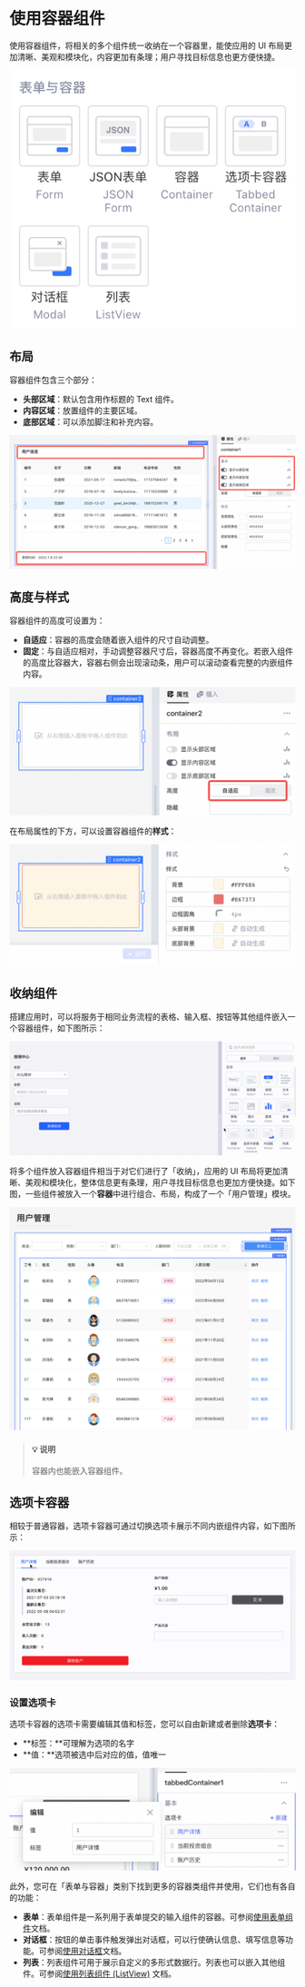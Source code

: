 # 使用容器组件

使用容器组件，将相关的多个组件统一收纳在一个容器里，能使应用的 UI 布局更加清晰、美观和模块化，内容更加有条理；用户寻找目标信息也更方便快捷。

![](../../assets/4-1-20231002211742-mqc97gl.png)​

## 布局

容器组件包含三个部分：

* ​**头部区域**​：默认包含用作标题的 Text 组件。
* ​**内容区域**​：放置组件的主要区域。
* ​**底部区域**​：可以添加脚注和补充内容。

![](../../assets/1-20231002211742-j23dst4.png)​

## 高度与样式

容器组件的高度可设置为：

* ​**自适应**​：容器的高度会随着嵌入组件的尺寸自动调整。
* ​**固定**​：与自适应相对，手动调整容器尺寸后，容器高度不再变化。若嵌入组件的高度比容器大，容器右侧会出现滚动条，用户可以滚动查看完整的内嵌组件内容。

![](../../assets/2-20231002211742-ziomw4t.png)​

在布局属性的下方，可以设置容器组件的​**样式**​：

![](../../assets/3-20231002211742-lerdl2j.png)​

## 收纳组件

搭建应用时，可以将服务于相同业务流程的表格、输入框、按钮等其他组件嵌入一个容器组件，如下图所示：

![](../../assets/7-20231002211742-uyuujeq.gif)​

将多个组件放入容器组件相当于对它们进行了「收纳」，应用的 UI 布局将更加清晰、美观和模块化，整体信息更有条理，用户寻找目标信息也更加方便快捷。如下图，一些组件被放入一个**容器**中进行组合、布局，构成了一个「用户管理」模块。

![](../../assets/4-20231002211742-gkfpmci.png)​

> #### 💡 说明
>
> 容器内也能嵌入容器组件。

## 选项卡容器

相较于普通容器，选项卡容器可通过切换选项卡展示不同内嵌组件内容，如下图所示：

![](../../assets/5-1-20231002211742-etjyxqu.gif)​

### 设置选项卡

选项卡容器的选项卡需要编辑其值和标签，您可以自由新建或者删除​**选项卡**​：

* **标签：**可理解为选项的名字
* **值：**选项被选中后对应的值，值唯一

![](../../assets/6-20231002211742-ogqaoot.png)​

此外，您可在「表单与容器」类别下找到更多的容器类组件并使用，它们也有各自的功能：

* ​**表单**​：表单组件是一系列用于表单提交的输入组件的容器。可参阅[使用表单组件](https://majiang.co/docs/component-guides/using-form)文档。
* ​**对话框**​：按钮的单击事件触发弹出对话框，可以行使确认信息、填写信息等功能。可参阅[使用对话框](https://majiang.co/docs/component-guides/using-modal)文档。
* ​**列表**​：列表组件可用于展示自定义的多形式数据行。列表也可以嵌入其他组件。可参阅[使用列表组件 (ListView)](https://majiang.co/docs/component-guides/listView) 文档。
